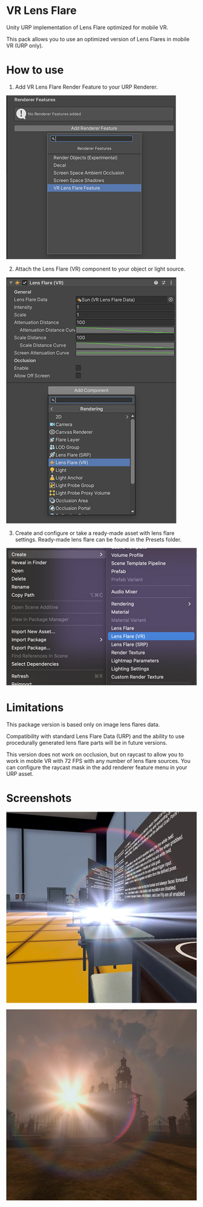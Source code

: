 # VR Lens Flare

Unity URP implementation of Lens Flare optimized for mobile VR.

This pack allows you to use an optimized version of Lens Flares in mobile VR (URP only).

# How to use

1. Add VR Lens Flare Render Feature to your URP Renderer.

![How to add URP VR Lens Flare renderer feature](https://raw.githubusercontent.com/aleverdes/unity-urp-vr-lens-flare/master/README%20Assets/How%20to%20add%20VR%20Lens%20Flare%20renderer%20feature.jpg)

2. Attach the Lens Flare (VR) component to your object or light source.

![How to add VR Lens flare component to game object](https://raw.githubusercontent.com/aleverdes/unity-urp-vr-lens-flare/master/README%20Assets/How%20to%20add%20VR%20Lens%20Flare%20component%20to%20game%20object.jpg)

3. Create and configure or take a ready-made asset with lens flare settings. Ready-made lens flare can be found in the Presets folder.

![How to create VR Lens Flare Data asset](https://raw.githubusercontent.com/aleverdes/unity-urp-vr-lens-flare/master/README%20Assets/How%20to%20create%20VR%20Lens%20Flare%20Data.jpg)

# Limitations

This package version is based only on image lens flares data.

Compatibility with standard Lens Flare Data (URP) and the ability to use procedurally generated lens flare parts will be in future versions.

This version does not work on occlusion, but on raycast to allow you to work in mobile VR with 72 FPS with any number of lens flare sources. You can configure the raycast mask in the add renderer feature menu in your URP asset.

# Screenshots

![VR Lens Flare Screenshot 1](https://raw.githubusercontent.com/aleverdes/unity-urp-vr-lens-flare/master/README%20Assets/VR%20Lens%20Flare%20Screenshot%201.jpg)

![VR Lens Flare Screenshot 2](https://raw.githubusercontent.com/aleverdes/unity-urp-vr-lens-flare/master/README%20Assets/VR%20Lens%20Flare%20Screenshot%202.jpg)
